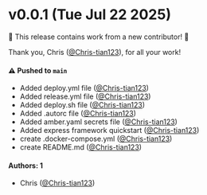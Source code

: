 # v0.0.1 (Tue Jul 22 2025)

:tada: This release contains work from a new contributor! :tada:

Thank you, Chris ([@Chris-tian123](https://github.com/Chris-tian123)), for all your work!

#### ⚠️ Pushed to `main`

- Added deploy.yml file ([@Chris-tian123](https://github.com/Chris-tian123))
- Added release.yml file ([@Chris-tian123](https://github.com/Chris-tian123))
- Added deploy.sh file ([@Chris-tian123](https://github.com/Chris-tian123))
- Added .autorc file ([@Chris-tian123](https://github.com/Chris-tian123))
- Added amber.yaml secrets file ([@Chris-tian123](https://github.com/Chris-tian123))
- Added express framework quickstart ([@Chris-tian123](https://github.com/Chris-tian123))
- create .docker-compose.yml ([@Chris-tian123](https://github.com/Chris-tian123))
- create README.md ([@Chris-tian123](https://github.com/Chris-tian123))

#### Authors: 1

- Chris ([@Chris-tian123](https://github.com/Chris-tian123))
